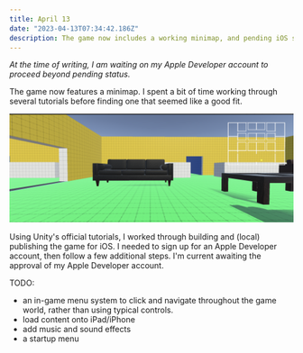 ```yaml
---
title: April 13
date: "2023-04-13T07:34:42.186Z"
description: The game now includes a working minimap, and pending iOS support.
---
```


_At the time of writing, I am waiting on my Apple Developer account to proceed beyond pending status._

The game now features a minimap. I spent a bit of time working through several tutorials before finding one that seemed like a good fit.

![Minimap](./medical-center-with-minimap.png)

Using Unity's official tutorials, I worked through building and (local) publishing the game for iOS. I needed to sign up for an Apple Developer account, then follow a few additional steps. I'm current awaiting the approval of my Apple Developer account.

TODO: 
- an in-game menu system to click and navigate throughout the game world, rather than using typical controls.
- load content onto iPad/iPhone
- add music and sound effects
- a startup menu